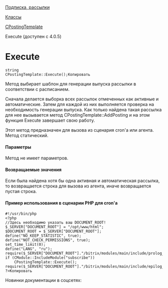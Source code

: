 [Подписка, рассылки](/api_help/subscribe/index.php)

[Классы](/api_help/subscribe/classes/index.php)

[CPostingTemplate](/api_help/subscribe/classes/cpostingtemplate/index.php)

Execute (доступен с 4.0.5)

Execute
=======

```
string
CPostingTemplate::Execute();Копировать
```

Метод выбирает шаблон для генерации выпуска рассылки в соответствии с расписанием.

Сначала делается выборка всех рассылок отмеченных как активные и автоматические. Затем для каждой из них выполняется проверка на необходимость генерации выпуска. Как только найдена такая рассылка для нее вызывается метод CPostingTemplate::AddPosting и на этом функция Execute завершает свою работу.

Этот метод предназначен для вызова из сценария cron'а или агента. Метод статический.

#### Параметры

Метод не имеет параметров.

#### Возвращаемые значения

Если была найдена хотя бы одна активная и автоматическая рассылка, то возвращается строка для вызова из агента, иначе возвращается пустая строка.

#### Пример использования в сценарии PHP для cron'а

```
#!/usr/bin/php
<?php
//Здесь необходимо указать ваш DOCUMENT_ROOT!
$_SERVER["DOCUMENT_ROOT"] = "/opt/www/html";
$DOCUMENT_ROOT = $_SERVER["DOCUMENT_ROOT"];
define("NO_KEEP_STATISTIC", true);
define("NOT_CHECK_PERMISSIONS", true);
set_time_limit(0);
define("LANG", "ru");
require($_SERVER["DOCUMENT_ROOT"]."/bitrix/modules/main/include/prolog_before.php");
if (CModule::IncludeModule("subscribe"))
	CPostingTemplate::Execute();
require($_SERVER["DOCUMENT_ROOT"]."/bitrix/modules/main/include/epilog_after.php");
?>Копировать
```

Новинки документации в соцсетях: